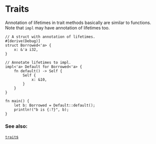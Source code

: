 # Traits

Annotation of lifetimes in trait methods basically are similar to functions.
Note that `impl` may have annotation of lifetimes too.

```rust,editable
// A struct with annotation of lifetimes.
#[derive(Debug)]
struct Borrowed<'a> {
    x: &'a i32,
}

// Annotate lifetimes to impl.
impl<'a> Default for Borrowed<'a> {
    fn default() -> Self {
        Self {
            x: &10,
        }
    }
}

fn main() {
    let b: Borrowed = Default::default();
    println!("b is {:?}", b);
}
```

### See also:

[`trait`s][trait]

[trait]: ../../trait.md
